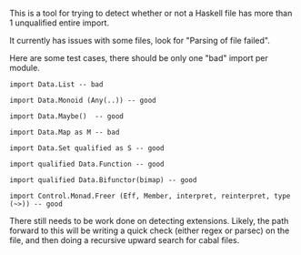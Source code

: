 
This is a tool for trying to detect whether or not a Haskell file has more than 1 unqualified entire import. 

It currently has issues with some files, look for "Parsing of file failed". 

Here are some test cases, there should be only one "bad" import per module.

```
import Data.List -- bad 

import Data.Monoid (Any(..)) -- good 

import Data.Maybe()  -- good 

import Data.Map as M -- bad 

import Data.Set qualified as S -- good 

import qualified Data.Function -- good 

import qualified Data.Bifunctor(bimap) -- good 

import Control.Monad.Freer (Eff, Member, interpret, reinterpret, type (~>)) -- good 
```

There still needs to be work done on detecting extensions. Likely, the path forward to this will be writing a quick check (either regex or parsec) on the file, and then doing a recursive upward search for cabal files. 